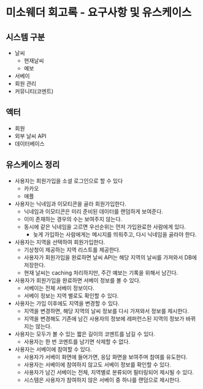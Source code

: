 # 미소웨더 회고록 - 요구사항 및 유스케이스

## 시스템 구분
- 날씨
    - 현재날씨
    - 예보
- 서베이
- 회원 관리
- 커뮤니티(코멘트)

## 액터
- 회원
- 외부 날씨 API
- 데이터베이스

## 유스케이스 정리
- 사용자는 회원가입을 소셜 로그인으로 할 수 있다
    - 카카오
    - 애플
- 사용자는 닉네임과 이모티콘을 골라 회원가입한다.
    - 닉네임과 이모티콘은 미리 준비된 데이터를 랜덤하게 보여준다.
    - 이미 존재하는 경우의 수는 보여주지 않는다.
    - 동시에 같은 닉네임을 고르면 우선순위는 먼저 가입완료한 사람에게 있다.
        - 늦게 가입하는 사람에게는 메시지를 띄워주고, 다시 닉네임을 골라야 한다.
- 사용자는 지역을 선택하여 회원가입한다.
    - 기상청이 제공하는 지역 리스트를 제공한다.
    - 사용자가 회원가입을 완료하면 날씨 API는 해당 지역의 날씨를 가져와서 DB에 저장한다.
    - 현재 날씨는 caching 처리하지만, 주간 예보는 기록을 위해서 남긴다.
- 사용자가 회원가입을 완료하면 서베이 정보를 볼 수 있다.
    - 서베이는 전체 서베이 정보이다.
    - 서베이 정보는 지역 별로도 확인할 수 있다.
- 사용자는 가입 이후에도 지역을 변경할 수 있다.
    - 지역을 변경하면, 해당 지역의 날씨 정보를 다시 가져와서 정보를 제시한다.
    - 지역을 변경해도 기존에 남긴 사용자의 정보에 레퍼런스된 지역의 정보가 바뀌지는 않는다.
- 사용자는 모두가 볼 수 있는 짧은 길이의 코멘트를 남길 수 있다.
    - 사용자는 한 번 코멘트를 남기면 삭제할 수 없다.
- 사용자는 서베이에 참여할 수 있다.
    - 사용자가 서베이 화면에 들어가면, 응답 화면을 보여주며 참여를 유도한다.
    - 사용자는 서베이에 참여하지 않고도 서베이 정보를 확인할 수 있다.
    - 사용자가 남긴 서베이는 전체, 지역별로 분류되어 필터링되어 제시될 수 있다.
    - 시스템은 사용자가 참여하지 않은 서베이 중 하나를 랜덤으로 제시한다.



